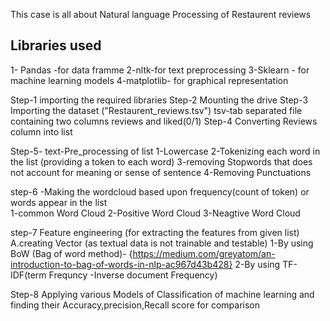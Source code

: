 
This case is all about Natural language Processing of Restaurent reviews
## Libraries used 
1- Pandas -for data framme
2-nltk-for text preprocessing
3-Sklearn - for machine learning models 
4-matplotlib- for graphical representation

Step-1 importing the required libraries
Step-2 Mounting the drive 
Step-3 Importing the dataset ("Restaurent_reviews.tsv") tsv-tab separated file containing two columns reviews and liked(0/1)
Step-4 Converting Reviews column into list 

Step-5- text-Pre_processing of list 
        1-Lowercase 
        2-Tokenizing each word in the list (providing a token to each word)
        3-removing Stopwords that does not account for meaning or sense of sentence
        4-Removing Punctuations 
        
step-6 -Making the wordcloud based upon frequency(count of token) or words appear in the list    
        1-common Word Cloud 
        2-Positive Word Cloud
        3-Neagtive Word Cloud
        
step-7  Feature engineering (for extracting the features from given list)
        A.creating Vector (as textual data is not trainable and testable)
            1-By using BoW (Bag of word method)-                          {https://medium.com/greyatom/an-introduction-to-bag-of-words-in-nlp-ac967d43b428}
            2-By using TF-IDF(term Frequncy -Inverse document Frequency)
         
Step-8 Applying various Models of Classification of machine learning and finding their Accuracy,precision,Recall score for comparison
        
    
